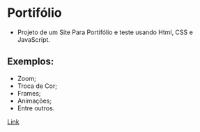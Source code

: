 # Portifólio

- Projeto de um Site Para Portifólio e teste usando Html, CSS e JavaScript.

## Exemplos:

- Zoom;
- Troca de Cor;
- Frames;
- Animações;
- Entre outros.

[Link](https://rodrigonegao.github.io/)